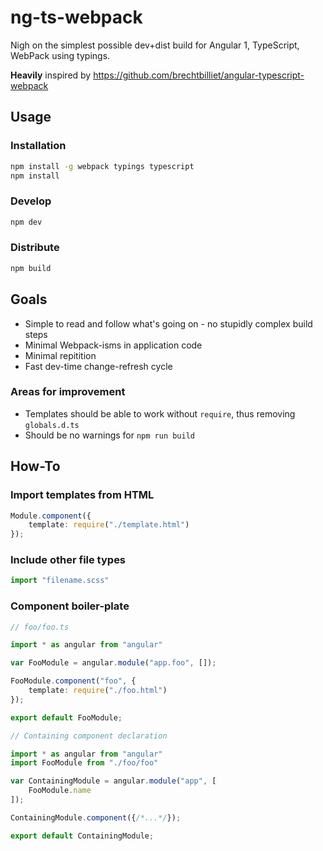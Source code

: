 # ng-ts-webpack

Nigh on the simplest possible dev+dist build for Angular 1, TypeScript, WebPack using typings.

**Heavily** inspired by https://github.com/brechtbilliet/angular-typescript-webpack 

## Usage

### Installation
```sh
npm install -g webpack typings typescript
npm install
```

### Develop
```sh
npm dev
```

### Distribute

```sh
npm build
```

## Goals

* Simple to read and follow what's going on - no stupidly complex build steps
* Minimal Webpack-isms in application code
* Minimal repitition
* Fast dev-time change-refresh cycle

### Areas for improvement

* Templates should be able to work without `require`, thus removing `globals.d.ts`
* Should be no warnings for `npm run build`

## How-To

### Import templates from HTML

```ts
Module.component({
    template: require("./template.html")
});
```

### Include other file types

```ts
import "filename.scss"
```

### Component boiler-plate
```ts
// foo/foo.ts

import * as angular from "angular"

var FooModule = angular.module("app.foo", []);

FooModule.component("foo", {
    template: require("./foo.html")
});

export default FooModule;
```

```ts
// Containing component declaration

import * as angular from "angular"
import FooModule from "./foo/foo"

var ContainingModule = angular.module("app", [
    FooModule.name
]);

ContainingModule.component({/*...*/});

export default ContainingModule;
```